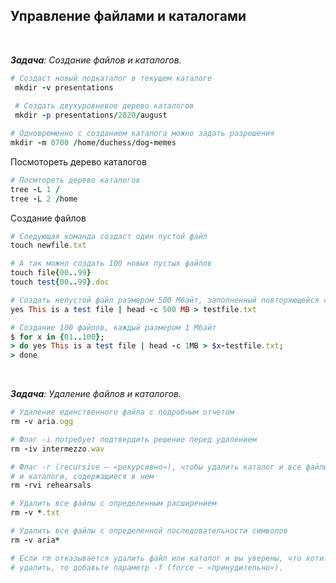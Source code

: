 ## Управление файлами и  каталогами


<br>

_**Задача**: Создание файлов и каталогов._

```ruby
# Cоздаст новый подкаталог в текущем каталоге
 mkdir -v presentations
 
 # Создать двухуровневое дерево каталогов
 mkdir -p presentations/2020/august

# Одновременно с созданием каталога можно задать разрешения
mkdir -m 0700 /home/duchess/dog-memes
```

Посмотореть дерево каталогов

```ruby
# Посмтореть дерево каталогов
tree -L 1 /
tree -L 2 /home
```

Создание файлов

```ruby
# Следующая команда создаст один пустой файл
touch newfile.txt

# А так можно создать 100 новых пустых файлов
touch file{00..99}
touch test{00..99}.doc

# Cоздать непустой файл размером 500 Мбайт, заполненный повторяющейся строкой This is a test file с помощью команды yes
yes This is a test file | head -c 500 MB > testfile.txt

# Cоздание 100 файлов, каждый размером 1 Мбайт
$ for x in {01..100};
> do yes This is a test file | head -c 1MB > $x-testfile.txt;
> done
```


<br>

_**Задача**: Удаление файлов и каталогов._

```ruby
# Удаление единственного файла с подробным отчетом
rm -v aria.ogg

# Флаг -i потребует подтвердить решение перед удалением
rm -iv intermezzo.wav

# Флаг -r (recursive — «рекурсивно»), чтобы удалить каталог и все файлы
# и каталоги, содержащиеся в нем
rm -rvi rehearsals

# Удалить все файлы с определенным расширением
rm -v *.txt

# Удалить все файлы с определенной последовательности символов
rm -v aria*

# Если rm отказывается удалить файл или каталог и вы уверены, что хотите его
# удалить, то добавьте параметр -f (force — «принудительно»).
```























